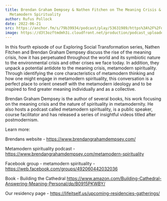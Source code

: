 ```yaml
---
title: Brendan Graham Dempsey & Nathen Fitchen on The Meaning Crisis &
  Metamodern Spirituality
author: Rufus Pollock
date: 2022-06-21
src: https://anchor.fm/s/79b39934/podcast/play/53631989/https%3A%2F%2Fd3ctxlq1ktw2nl.cloudfront.net%2Fproduction%2Fexports%2F79b39934%2F53631989%2F7f91bf84cad85fb9ee22225ecd8593c9.m4a
image: https://d3t3ozftmdmh3i.cloudfront.net/production/podcast_uploaded_episode400/20318133/20318133-1655479319602-7088ccf0fe61c.jpg
---
```


In this fourth episode of our Exploring Social Transformation series, Nathen Fitchen and Brendan Graham Dempsey discuss the rise of the meaning crisis, how it has perpetuated throughout the world and its symbiotic nature to the environmental crisis and other crises we face today. In addition, they unpack a potential antidote to the meaning crisis, metamodern spirituality. Through identifying the core characteristics of metamodern thinking and how one might engage in metamodern spirituality, this conversation is a perfect place to orient oneself with the metamodern ideology and to be inspired to find greater meaning individually and as a collective.

Brendan Graham Dempsey is the author of several books, his work focusing on the meaning crisis and the nature of spirituality in metamodernity. He also hosts a podcast called metamodern spirituality, is a public speaker, course facilitator and has released a series of insightful videos titled after postmodernism.

Learn more:

Brendans website - https://www.brendangrahamdempsey.com/ 

Metamodern spirituality podcast - https://www.brendangrahamdempsey.com/metamodern-spirituality 

Facebook group - metamodern spirituality - https://web.facebook.com/groups/492060442032036 

Book - Building the Cathedral https://www.amazon.com/Building-Cathedral-Answering-Meaning-Personal/dp/B0915PKWBY/ 

Our residency page - https://lifeitself.us/upcoming-residencies-gatherings/
